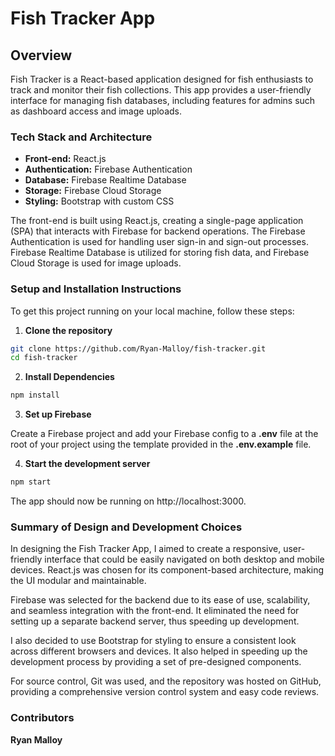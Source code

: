 # Fish Tracker App

## Overview

Fish Tracker is a React-based application designed for fish enthusiasts to track and monitor their fish collections. This app provides a user-friendly interface for managing fish databases, including features for admins such as dashboard access and image uploads.

### Tech Stack and Architecture

- **Front-end:** React.js
- **Authentication:** Firebase Authentication
- **Database:** Firebase Realtime Database
- **Storage:** Firebase Cloud Storage
- **Styling:** Bootstrap with custom CSS

The front-end is built using React.js, creating a single-page application (SPA) that interacts with Firebase for backend operations. The Firebase Authentication is used for handling user sign-in and sign-out processes. Firebase Realtime Database is utilized for storing fish data, and Firebase Cloud Storage is used for image uploads.

### Setup and Installation Instructions

To get this project running on your local machine, follow these steps:

1. **Clone the repository**

```bash
git clone https://github.com/Ryan-Malloy/fish-tracker.git
cd fish-tracker
```

2. **Install Dependencies**

```bash
npm install
```

3. **Set up Firebase**

Create a Firebase project and add your Firebase config to a **.env** file at the root of your project using the template provided in the **.env.example** file.

4. **Start the development server**

```bash
npm start
```

The app should now be running on http://localhost:3000.

### Summary of Design and Development Choices
In designing the Fish Tracker App, I aimed to create a responsive, user-friendly interface that could be easily navigated on both desktop and mobile devices. React.js was chosen for its component-based architecture, making the UI modular and maintainable.

Firebase was selected for the backend due to its ease of use, scalability, and seamless integration with the front-end. It eliminated the need for setting up a separate backend server, thus speeding up development.

I also decided to use Bootstrap for styling to ensure a consistent look across different browsers and devices. It also helped in speeding up the development process by providing a set of pre-designed components.

For source control, Git was used, and the repository was hosted on GitHub, providing a comprehensive version control system and easy code reviews.

### Contributors
**Ryan Malloy**